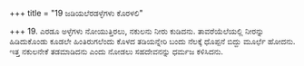 +++
title = "19 ಜಡಿಯಲೆರಡಳ್ಳೆಗಳು ಕೊರಳಲಿ"

+++
19. ಎರಡೂ ಅಳ್ಳೆಗಳು ನೋಯುತ್ತಿರಲು, ನಕುಲನು ನೀರು ಕುಡಿದನು. ತಾವರೆಯೆಲೆಯಲ್ಲಿ ನೀರನ್ನು ಹಿಡಿದುಕೊಂಡು ಕೂಡಲೇ ಹಿಂತಿರುಗಲೆಂದು ಕೊಳದ ತಡಿಯನ್ನೇರಿ ಬಂದು ನೆಲಕ್ಕೆ ಧೊಪ್ಪನೆ ಬಿದ್ದು ಮೂರ್ಛೆ ಹೋದನು. ಇತ್ತ ನಕುಲನೇಕೆ ತಡಮಾಡಿದನು ಎಂದು ನೋಡಲು ಸಹದೇವನನ್ನು ಧರ್ಮಜ ಕಳಿಸಿದನು.